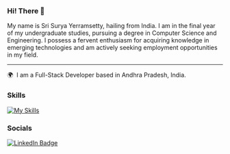 ### Hi! There 👋
My name is Sri Surya Yerramsetty, hailing from India. I am in the final year of my undergraduate studies, pursuing a degree in Computer Science and Engineering. I possess a fervent enthusiasm for acquiring knowledge in emerging technologies and am actively seeking employment opportunities in my field.
***

🌍  I am a Full-Stack Developer based in Andhra Pradesh, India.
<br/>

### Skills
[![My Skills](https://skillicons.dev/icons?i=html,css,js,ts,mongodb,express,react,nodejs)]()
### Socials

<div id="badges">
  <a href="https://www.linkedin.com/in/sri-surya-yerramsetty-dev/">
    <img src="https://img.shields.io/badge/LinkedIn-blue?style=for-the-badge&logo=linkedin&logoColor=white" alt="LinkedIn Badge"/>
  </a>
</div>
